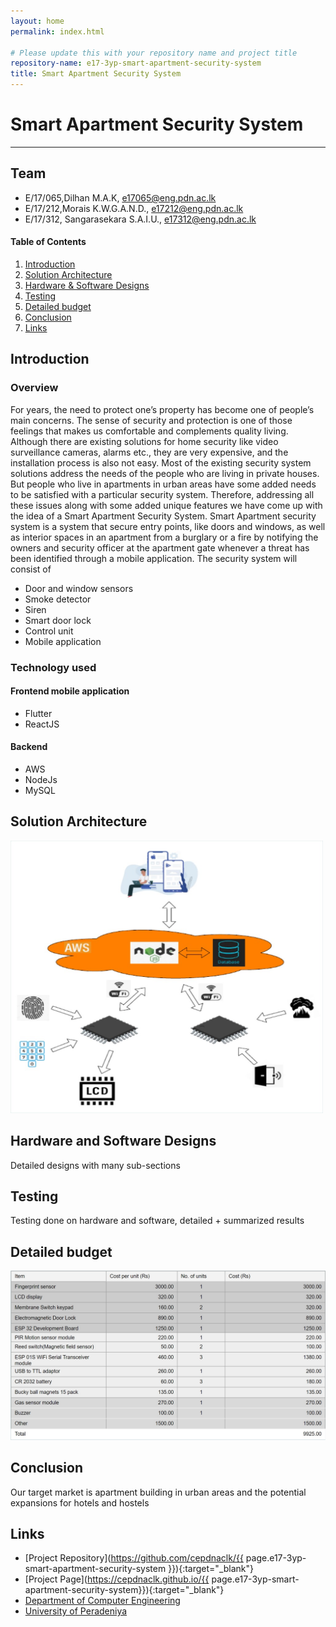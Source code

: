 ```yaml
---
layout: home
permalink: index.html

# Please update this with your repository name and project title
repository-name: e17-3yp-smart-apartment-security-system
title: Smart Apartment Security System
---
```


[comment]: # "This is the standard layout for the project, but you can clean this and use your own template"

# Smart Apartment Security System

---

## Team
-  E/17/065,Dilhan M.A.K, [e17065@eng.pdn.ac.lk](mailto:e17065@eng.pdn.ac.lk)
-  E/17/212,Morais K.W.G.A.N.D., [e17212@eng.pdn.ac.lk](mailto:e17212@eng.pdn.ac.lk)
-  E/17/312, Sangarasekara S.A.I.U., [e17312@eng.pdn.ac.lk](mailto:e17312@eng.pdn.ac.lk)

<!-- Image (photo/drawing of the final hardware) should be here -->

<!-- This is a sample image, to show how to add images to your page. To learn more options, please refer [this](https://projects.ce.pdn.ac.lk/docs/faq/how-to-add-an-image/) -->

<!-- ![Sample Image](./images/sample.png) -->

#### Table of Contents
1. [Introduction](#introduction)
2. [Solution Architecture](#solution-architecture )
3. [Hardware & Software Designs](#hardware-and-software-designs)
4. [Testing](#testing)
5. [Detailed budget](#detailed-budget)
6. [Conclusion](#conclusion)
7. [Links](#links)

## Introduction
### Overview
  For years, the need to protect one’s property has become one of people’s main concerns. The sense of security and protection is one of those feelings that makes us comfortable and complements quality living.
Although there are existing solutions for home security like video surveillance cameras, alarms etc., they are very expensive, and the installation process is also not easy.
Most of the existing security system solutions address the needs of the people who are living in private houses. But people who live in apartments in urban areas have some added needs to be satisfied with a particular security system.
Therefore, addressing all these issues along with some added unique features we have come up with the idea of a Smart Apartment Security System. Smart Apartment security system is a system that secure entry points, like doors and windows, as well as interior spaces in an apartment from a burglary or a fire by notifying the owners and security officer at the apartment gate whenever a threat has been identified through a mobile application.
The security system will consist of
- Door and window sensors
- Smoke detector 
- Siren   
- Smart door lock   
- Control unit   
- Mobile application

### Technology used
#### Frontend mobile application
- Flutter
- ReactJS
#### Backend
- AWS
- NodeJs
- MySQL

## Solution Architecture
<img src="images/System_Overview.jpg" width="500">


## Hardware and Software Designs

Detailed designs with many sub-sections

## Testing

Testing done on hardware and software, detailed + summarized results

## Detailed budget

<img src="images/budget.jpg" width="600">

## Conclusion

<!-- What was achieved, future developments, commercialization plans -->
Our target market is apartment building in urban areas and the potential expansions for hotels and hostels

## Links

- [Project Repository](https://github.com/cepdnaclk/{{ page.e17-3yp-smart-apartment-security-system }}){:target="_blank"}
- [Project Page](https://cepdnaclk.github.io/{{ page.e17-3yp-smart-apartment-security-system}}){:target="_blank"}
- [Department of Computer Engineering](http://www.ce.pdn.ac.lk/)
- [University of Peradeniya](https://eng.pdn.ac.lk/)

[//]: # (Please refer this to learn more about Markdown syntax)
[//]: # (https://github.com/adam-p/markdown-here/wiki/Markdown-Cheatsheet)
